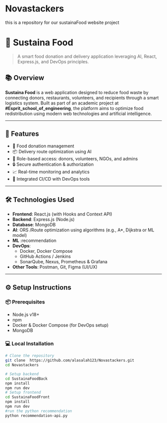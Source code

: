 # Novastackers
this is a repository for our sustainaFood website project
# 🥗 Sustaina Food

> A smart food donation and delivery application leveraging AI, React, Express.js, and DevOps principles.

## 📚 Overview

**Sustaina Food** is a web application designed to reduce food waste by connecting donors, restaurants, volunteers, and recipients through a smart logistics system. Built as part of an academic project at **#Esprit_school_of_engineering**, the platform aims to optimize food redistribution using modern web technologies and artificial intelligence.

---

## 🚀 Features

- 🛒 Food donation management
- 📦 Delivery route optimization using AI
- 👥 Role-based access: donors, volunteers, NGOs, and admins
- 🔒 Secure authentication & authorization
- 📈 Real-time monitoring and analytics
- 🧪 Integrated CI/CD with DevOps tools

---

## 🛠️ Technologies Used

- **Frontend**: React.js (with Hooks and Context API)
- **Backend**: Express.js (Node.js)
- **Database**: MongoDB 
- **AI**: ORS /Route optimization using algorithms (e.g., A*, Dijkstra or ML model)
- **ML** :recommendation
- **DevOps**:
  - Docker, Docker Compose
  - GitHub Actions / Jenkins
  - SonarQube, Nexus, Prometheus & Grafana
- **Other Tools**: Postman, Git, Figma (UI/UX)

---

## ⚙️ Setup Instructions

### 📦 Prerequisites

- Node.js v18+
- npm 
- Docker & Docker Compose (for DevOps setup)
- MongoDB

### 💻 Local Installation

```bash
# Clone the repository
git clone  https://github.com/alasalah123/Novastackers.git
cd Novastackers

# Setup backend
cd SustainaFoodBack
npm install
npm run dev
# Setup frontend
cd SustainaFoodFront
npm install
npm run dev
#run the python recommendation
python recommendation-api.py
 
